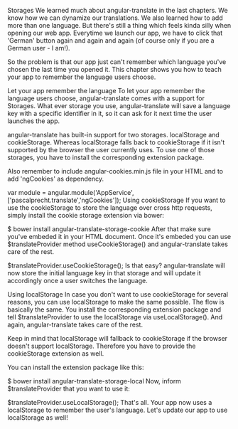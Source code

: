 Storages
We learned much about angular-translate in the last chapters. We know how we can dynamize our translations. We also learned how to add more than one language. But there's still a thing which feels kinda silly when opening our web app. Everytime we launch our app, we have to click that 'German' button again and again and again (of course only if you are a German user - I am!).

So the problem is that our app just can't remember which language you've chosen the last time you opened it. This chapter shows you how to teach your app to remember the language users choose.

Let your app remember the language
To let your app remember the language users choose, angular-translate comes with a support for Storages. What ever storage you use, angular-translate will save a language key with a specific identifier in it, so it can ask for it next time the user launches the app.

angular-translate has built-in support for two storages. localStorage and cookieStorage. Whereas localStorage falls back to cookieStorage if it isn't supported by the browser the user currently uses. To use one of those storages, you have to install the corresponding extension package.

Also remember to include angular-cookies.min.js file in your HTML and to add 'ngCookies' as dependency.

var module = angular.module('AppService', ['pascalprecht.translate','ngCookies']);
Using cookieStorage
If you want to use the cookieStorage to store the language over cross http requests, simply install the cookie storage extension via bower:

$ bower install angular-translate-storage-cookie
After that make sure you've embeded it in your HTML document. Once it's embeded you can use $translateProvider method useCookieStorage() and angular-translate takes care of the rest.

$translateProvider.useCookieStorage();
Is that easy? angular-translate will now store the initial language key in that storage and will update it accordingly once a user switches the language.

Using localStorage
In case you don't want to use cookieStorage for several reasons, you can use localStorage to make the same possible. The flow is basically the same. You install the corresponding extension package and tell $translateProvider to use the localStorage via useLocalStorage(). And again, angular-translate takes care of the rest.

Keep in mind that localStorage will fallback to cookieStorage if the browser doesn't support localStorage. Therefore you have to provide the cookieStorage extension as well.

You can install the extension package like this:

$ bower install angular-translate-storage-local
Now, inform $translateProvider that you want to use it:

$translateProvider.useLocalStorage();
That's all. Your app now uses a localStorage to remember the user's language. Let's update our app to use localStorage as well!

